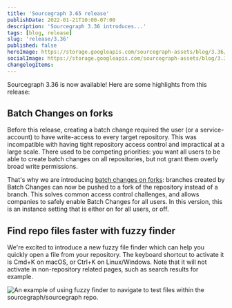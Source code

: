 ```yaml
---
title: 'Sourcegraph 3.65 release'
publishDate: 2022-01-21T10:00-07:00
description: 'Sourcegraph 3.36 introduces...'
tags: [blog, release]
slug: 'release/3.36'
published: false
heroImage: https://storage.googleapis.com/sourcegraph-assets/blog/3.36/sourcegraph-3-36-release.png
socialImage: https://storage.googleapis.com/sourcegraph-assets/blog/3.36/sourcegraph-3-36-release.png
changelogItems:
---
```


Sourcegraph 3.36 is now available! Here are some highlights from this release:

## Batch Changes on forks

Before this release, creating a batch change required the user (or a service-account) to have write-access to every target repository. This was incompatible with having tight repository access control and impractical at a large scale. There used to be competing priorities: you want all users to be able to create batch changes on all repositories, but not grant them overly broad write permissions.

That's why we are introducing [batch changes on forks](https://docs.sourcegraph.com/admin/config/batch_changes): branches created by Batch Changes can now be pushed to a fork of the repository instead of a branch. This solves common access control challenges, and allows companies to safely enable Batch Changes for all users. In this version, this is an instance setting that is either on for all users, or off.

## Find repo files faster with fuzzy finder

We're excited to introduce a new fuzzy file finder which can help you quickly open a file from your repository. The keyboard shortcut to activate it is Cmd+K on macOS, or Ctrl+K on Linux/Windows. Note that it will not activate in non-repository related pages, such as search results for example.

<img class="blog-image" title="Fuzzy finder" alt="An example of using fuzzy finder to navigate to test files within the sourcegraph/sourcegraph repo." src="https://storage.googleapis.com/sourcegraph-assets/blog/3.36/fuzzyfinder.gif">
